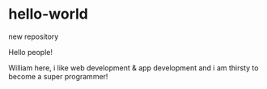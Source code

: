 # hello-world
new repository

Hello people!

William here, i like web development & app development and i am thirsty to become a super programmer!
